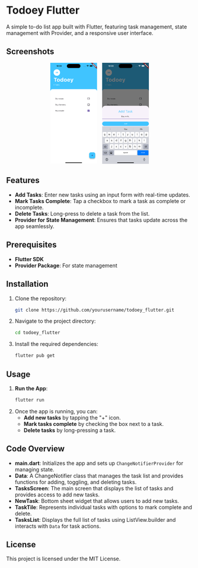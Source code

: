 
# Todoey Flutter

A simple to-do list app built with Flutter, featuring task management, state management with Provider, and a responsive user interface. 

## Screenshots

<p align="center">
  <img src="assets/home_screen_screenshot.png" alt="Home Screen" width="25%" style="display:inline-block; margin-right: 10px;">
  <img src="assets/add_task_screenshot.png" alt="Add Task" width="25%" style="display:inline-block;">
</p>

## Features
- **Add Tasks**: Enter new tasks using an input form with real-time updates.
- **Mark Tasks Complete**: Tap a checkbox to mark a task as complete or incomplete.
- **Delete Tasks**: Long-press to delete a task from the list.
- **Provider for State Management**: Ensures that tasks update across the app seamlessly.

## Prerequisites

- **Flutter SDK**
- **Provider Package**: For state management

## Installation

1. Clone the repository:
   ```bash
   git clone https://github.com/yourusername/todoey_flutter.git
   ```
2. Navigate to the project directory:
   ```bash
   cd todoey_flutter
   ```
3. Install the required dependencies:
   ```bash
   flutter pub get
   ```

## Usage

1. **Run the App**:
   ```bash
   flutter run
   ```
2. Once the app is running, you can:
   - **Add new tasks** by tapping the "+" icon.
   - **Mark tasks complete** by checking the box next to a task.
   - **Delete tasks** by long-pressing a task.

## Code Overview

- **main.dart**: Initializes the app and sets up `ChangeNotifierProvider` for managing state.
- **Data**: A ChangeNotifier class that manages the task list and provides functions for adding, toggling, and deleting tasks.
- **TasksScreen**: The main screen that displays the list of tasks and provides access to add new tasks.
- **NewTask**: Bottom sheet widget that allows users to add new tasks.
- **TaskTile**: Represents individual tasks with options to mark complete and delete.
- **TasksList**: Displays the full list of tasks using ListView.builder and interacts with `Data` for task actions.

## License

This project is licensed under the MIT License.

